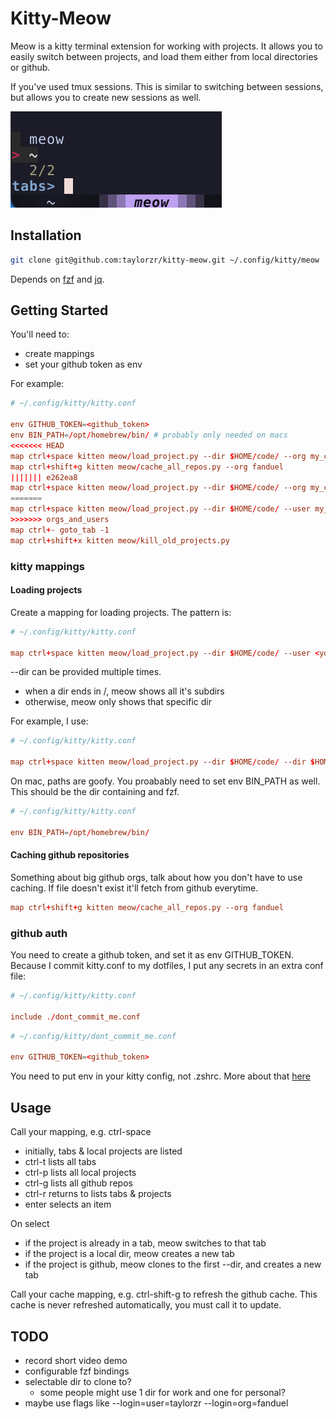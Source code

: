 # Kitty-Meow

Meow is a kitty terminal extension for working with projects. It allows you to easily switch between
projects, and load them either from local directories or github.

If you've used tmux sessions. This is similar to switching between sessions, but allows you to
create new sessions as well.

![Meow Screenshot](screenshot.png)

## Installation

```sh
git clone git@github.com:taylorzr/kitty-meow.git ~/.config/kitty/meow
```

Depends on [fzf](https://github.com/junegunn/fzf/) and [jq](https://github.com/stedolan/jq).

## Getting Started

You'll need to:

* create mappings
* set your github token as env

For example:

```conf
# ~/.config/kitty/kitty.conf

env GITHUB_TOKEN=<github_token>
env BIN_PATH=/opt/homebrew/bin/ # probably only needed on macs
<<<<<<< HEAD
map ctrl+space kitten meow/load_project.py --dir $HOME/code/ --org my_cool_org
map ctrl+shift+g kitten meow/cache_all_repos.py --org fanduel
||||||| e262ea8
map ctrl+space kitten meow/load_project.py --dir $HOME/code/ --org my_cool_org
=======
map ctrl+space kitten meow/load_project.py --dir $HOME/code/ --user my_cool_self --org my_cool_org
>>>>>>> orgs_and_users
map ctrl+- goto_tab -1
map ctrl+shift+x kitten meow/kill_old_projects.py
```

### kitty mappings

#### Loading projects

Create a mapping for loading projects. The pattern is:

```conf
# ~/.config/kitty/kitty.conf

map ctrl+space kitten meow/load_project.py --dir $HOME/code/ --user <you> --org <github_org>
```

--dir can be provided multiple times.

* when a dir ends in /, meow shows all it's subdirs
* otherwise, meow only shows that specific dir

For example, I use:

```conf
# ~/.config/kitty/kitty.conf

map ctrl+space kitten meow/load_project.py --dir $HOME/code/ --dir $HOME --dir $HOME/.config/kitty/meow --org my_cool_org
```

On mac, paths are goofy. You proabably need to set env BIN_PATH as well. This should be the dir
containing and fzf.

```conf
# ~/.config/kitty/kitty.conf

env BIN_PATH=/opt/homebrew/bin/
```

#### Caching github repositories

Something about big github orgs, talk about how you don't have to use caching. If file doesn't exist
it'll fetch from github everytime.

```conf
map ctrl+shift+g kitten meow/cache_all_repos.py --org fanduel
```

### github auth

You need to create a github token, and set it as env GITHUB_TOKEN. Because I commit kitty.conf to my
dotfiles, I put any secrets in an extra conf file:

```conf
# ~/.config/kitty/kitty.conf

include ./dont_commit_me.conf
```

```conf
# ~/.config/kitty/dont_commit_me.conf

env GITHUB_TOKEN=<github_token>
```

You need to put env in your kitty config, not .zshrc. More about that [here](https://sw.kovidgoyal.net/kitty/faq/#things-behave-differently-when-running-kitty-from-system-launcher-vs-from-another-terminal)

## Usage

Call your mapping, e.g. ctrl-space

* initially, tabs & local projects are listed
* ctrl-t lists all tabs
* ctrl-p lists all local projects
* ctrl-g lists all github repos
* ctrl-r returns to lists tabs & projects
* enter selects an item

On select

* if the project is already in a tab, meow switches to that tab
* if the project is a local dir, meow creates a new tab
* if the project is github, meow clones to the first --dir, and creates a new tab

Call your cache mapping, e.g. ctrl-shift-g to refresh the github cache. This cache is never
refreshed automatically, you must call it to update.


## TODO

* record short video demo
* configurable fzf bindings
* selectable dir to clone to?
  * some people might use 1 dir for work and one for personal?
* maybe use flags like --login=user=taylorzr --login=org=fanduel
